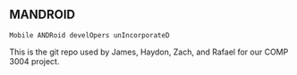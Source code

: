 ## MANDROID
`Mobile ANDRoid develOpers unIncorporateD`

This is the git repo used by James, Haydon, Zach, and Rafael for our COMP 3004 project.

